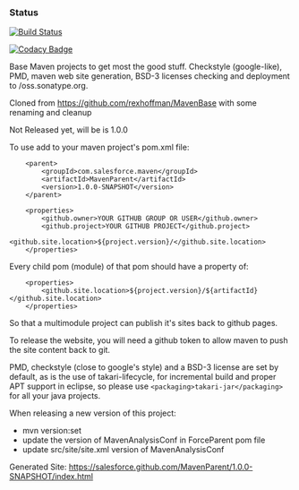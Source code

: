 ### Status ###

[![Build Status](https://travis-ci.org/salesforce/MavenParent.svg?branch=master)](https://travis-ci.org/salesforce/MavenParent)

[![Codacy Badge](https://api.codacy.com/project/badge/Grade/e23ae73e84bc4b76b912afdeb679dc22)](https://www.codacy.com/app/rexhoffman/MavenParent?utm_source=github.com&amp;utm_medium=referral&amp;utm_content=salesforce/MavenParent&amp;utm_campaign=Badge_Grade)

Base Maven projects to get most the good stuff. Checkstyle (google-like), PMD, maven web site generation, BSD-3 licenses checking and deployment to /oss.sonatype.org.

Cloned from https://github.com/rexhoffman/MavenBase with some renaming and cleanup

Not Released yet, will be is 1.0.0

To use add to your maven project's pom.xml file:

```
    <parent>
        <groupId>com.salesforce.maven</groupId>
        <artifactId>MavenParent</artifactId>
        <version>1.0.0-SNAPSHOT</version>
    </parent>
```

```
    <properties>
        <github.owner>YOUR GITHUB GROUP OR USER</github.owner>
        <github.project>YOUR GITHUB PROJECT</github.project>
        <github.site.location>${project.version}/</github.site.location>
    </properties>
```

Every child pom (module) of that pom should have a property of:

```
    <properties>
        <github.site.location>${project.version}/${artifactId}</github.site.location>
    </properties>
```

So that a multimodule project can publish it's sites back to github pages.

To release the website, you will need a github token to allow maven to push the site content back to git.

PMD, checkstyle (close to google's style) and a BSD-3 license are set by default, as is the use of takari-lifecycle,
for incremental build and proper APT support in eclipse, so please use ```<packaging>takari-jar</packaging>``` for all your java projects.


When releasing a new version of this project:

* mvn version:set
* update the version of MavenAnalysisConf in ForceParent pom file
* update src/site/site.xml version of MavenAnalysisConf 


Generated Site:  https://salesforce.github.com/MavenParent/1.0.0-SNAPSHOT/index.html

